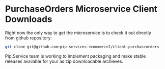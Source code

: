 # PurchaseOrders Microservice Client Downloads

Right now the only way to get the microservice is to check it out directly from github repository:

```bash
git clone git@github.com:pip-services-ecommerce2/client-purchaseorders-node.git
```

Pip.Service team is working to implement packaging and make stable releases available for your 
as zip downloadable archieves.